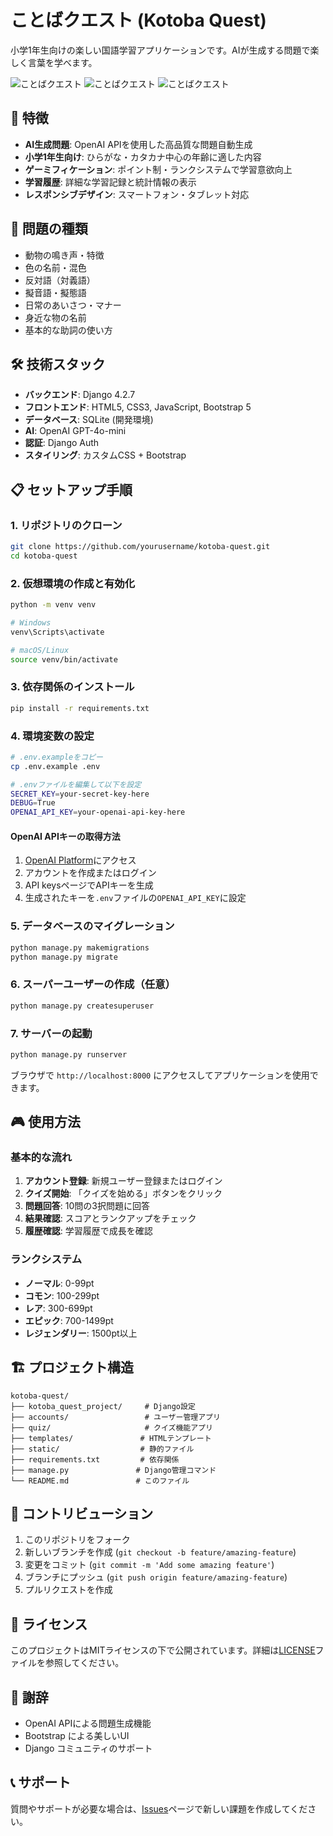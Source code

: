 # ことばクエスト (Kotoba Quest)

小学1年生向けの楽しい国語学習アプリケーションです。AIが生成する問題で楽しく言葉を学べます。

![ことばクエスト](https://img.shields.io/badge/Django-4.2.7-green)
![ことばクエスト](https://img.shields.io/badge/Python-3.8+-blue)
![ことばクエスト](https://img.shields.io/badge/OpenAI-API-orange)

## 🌟 特徴

- **AI生成問題**: OpenAI APIを使用した高品質な問題自動生成
- **小学1年生向け**: ひらがな・カタカナ中心の年齢に適した内容
- **ゲーミフィケーション**: ポイント制・ランクシステムで学習意欲向上
- **学習履歴**: 詳細な学習記録と統計情報の表示
- **レスポンシブデザイン**: スマートフォン・タブレット対応

## 🎯 問題の種類

- 動物の鳴き声・特徴
- 色の名前・混色
- 反対語（対義語）
- 擬音語・擬態語
- 日常のあいさつ・マナー
- 身近な物の名前
- 基本的な助詞の使い方

## 🛠 技術スタック

- **バックエンド**: Django 4.2.7
- **フロントエンド**: HTML5, CSS3, JavaScript, Bootstrap 5
- **データベース**: SQLite (開発環境)
- **AI**: OpenAI GPT-4o-mini
- **認証**: Django Auth
- **スタイリング**: カスタムCSS + Bootstrap

## 📋 セットアップ手順

### 1. リポジトリのクローン

```bash
git clone https://github.com/yourusername/kotoba-quest.git
cd kotoba-quest
```

### 2. 仮想環境の作成と有効化

```bash
python -m venv venv

# Windows
venv\Scripts\activate

# macOS/Linux
source venv/bin/activate
```

### 3. 依存関係のインストール

```bash
pip install -r requirements.txt
```

### 4. 環境変数の設定

```bash
# .env.exampleをコピー
cp .env.example .env

# .envファイルを編集して以下を設定
SECRET_KEY=your-secret-key-here
DEBUG=True
OPENAI_API_KEY=your-openai-api-key-here
```

#### OpenAI APIキーの取得方法

1. [OpenAI Platform](https://platform.openai.com/)にアクセス
2. アカウントを作成またはログイン
3. API keysページでAPIキーを生成
4. 生成されたキーを`.env`ファイルの`OPENAI_API_KEY`に設定

### 5. データベースのマイグレーション

```bash
python manage.py makemigrations
python manage.py migrate
```

### 6. スーパーユーザーの作成（任意）

```bash
python manage.py createsuperuser
```

### 7. サーバーの起動

```bash
python manage.py runserver
```

ブラウザで `http://localhost:8000` にアクセスしてアプリケーションを使用できます。

## 🎮 使用方法

### 基本的な流れ

1. **アカウント登録**: 新規ユーザー登録またはログイン
2. **クイズ開始**: 「クイズを始める」ボタンをクリック
3. **問題回答**: 10問の3択問題に回答
4. **結果確認**: スコアとランクアップをチェック
5. **履歴確認**: 学習履歴で成長を確認

### ランクシステム

- **ノーマル**: 0-99pt
- **コモン**: 100-299pt
- **レア**: 300-699pt
- **エピック**: 700-1499pt
- **レジェンダリー**: 1500pt以上

## 🏗 プロジェクト構造

```
kotoba-quest/
├── kotoba_quest_project/     # Django設定
├── accounts/                 # ユーザー管理アプリ
├── quiz/                     # クイズ機能アプリ
├── templates/               # HTMLテンプレート
├── static/                  # 静的ファイル
├── requirements.txt         # 依存関係
├── manage.py               # Django管理コマンド
└── README.md               # このファイル
```

## 🤝 コントリビューション

1. このリポジトリをフォーク
2. 新しいブランチを作成 (`git checkout -b feature/amazing-feature`)
3. 変更をコミット (`git commit -m 'Add some amazing feature'`)
4. ブランチにプッシュ (`git push origin feature/amazing-feature`)
5. プルリクエストを作成

## 📄 ライセンス

このプロジェクトはMITライセンスの下で公開されています。詳細は[LICENSE](LICENSE)ファイルを参照してください。

## 🙏 謝辞

- OpenAI APIによる問題生成機能
- Bootstrap による美しいUI
- Django コミュニティのサポート

## 📞 サポート

質問やサポートが必要な場合は、[Issues](https://github.com/yourusername/kotoba-quest/issues)ページで新しい課題を作成してください。 